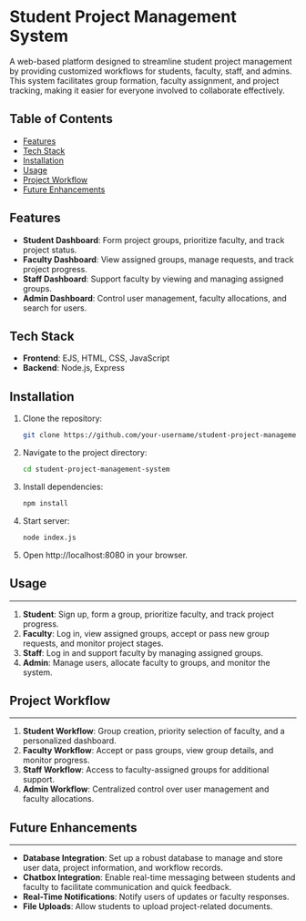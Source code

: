 # Student Project Management System

A web-based platform designed to streamline student project management by providing customized workflows for students, faculty, staff, and admins. This system facilitates group formation, faculty assignment, and project tracking, making it easier for everyone involved to collaborate effectively.

## Table of Contents
- [Features](#features)
- [Tech Stack](#tech-stack)
- [Installation](#installation)
- [Usage](#usage)
- [Project Workflow](#project-workflow)
- [Future Enhancements](#future-enhancements)

## Features
- **Student Dashboard**: Form project groups, prioritize faculty, and track project status.
- **Faculty Dashboard**: View assigned groups, manage requests, and track project progress.
- **Staff Dashboard**: Support faculty by viewing and managing assigned groups.
- **Admin Dashboard**: Control user management, faculty allocations, and search for users.

## Tech Stack
- **Frontend**: EJS, HTML, CSS, JavaScript
- **Backend**: Node.js, Express

## Installation
1. Clone the repository:
   ```bash
   git clone https://github.com/your-username/student-project-management-system.git

2. Navigate to the project directory:
   ```bash
   cd student-project-management-system

3. Install dependencies:
   ```bash
   npm install

4. Start server:
   ```bash
   node index.js

5. Open http://localhost:8080 in your browser.

## Usage
-----

1. **Student**: Sign up, form a group, prioritize faculty, and track project progress.
2. **Faculty**: Log in, view assigned groups, accept or pass new group requests, and monitor project stages.
3. **Staff**: Log in and support faculty by managing assigned groups.
4. **Admin**: Manage users, allocate faculty to groups, and monitor the system.

## Project Workflow
----------------

1. **Student Workflow**: Group creation, priority selection of faculty, and a personalized dashboard.
2. **Faculty Workflow**: Accept or pass groups, view group details, and monitor progress.
3. **Staff Workflow**: Access to faculty-assigned groups for additional support.
4. **Admin Workflow**: Centralized control over user management and faculty allocations.

## Future Enhancements
-------------------

* **Database Integration**: Set up a robust database to manage and store user data, project information, and workflow records.
* **Chatbox Integration**: Enable real-time messaging between students and faculty to facilitate communication and quick feedback.
* **Real-Time Notifications**: Notify users of updates or faculty responses.
* **File Uploads**: Allow students to upload project-related documents.
